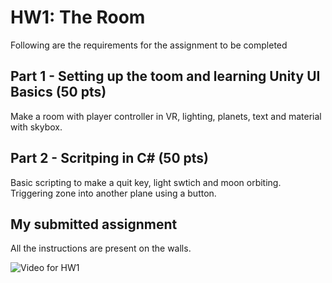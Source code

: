 # HW1: The Room
Following are the requirements for the assignment to be completed

## Part 1 - Setting up the toom and learning Unity UI Basics (50 pts)

Make a room with player controller in VR, lighting, planets, text and material with skybox.

## Part 2 - Scritping in C# (50 pts)

Basic scripting to make a quit key, light swtich and moon orbiting. Triggering zone into another plane using a button.

## My submitted assignment

All the instructions are present on the walls.

![Video for HW1](HW1.gif)
